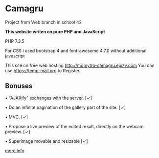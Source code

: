 # Camagru
Project from Web branch in school 42

**This website writen on pure PHP and JavaScript**

PHP 7.3.5

For CSS i used bootstrap 4 and font-awesome 4.7.0 without additional javascript

This site on free web hosting http://mdmytro-camagru.epizy.com
You can use https://temp-mail.org to Register.

## Bonuses
• “AJAXify” exchanges with the server.                                         [✓]

• Do an infinite pagination of the gallery part of the site.                   [✓]

• MVC.                                                                         [✓]

• Propose a live preview of the edited result, directly on the webcam preview. [✓]

• Superimage movable and resizable                                             [✓]

[more info](https://github.com/airmart/Camagru/blob/master/camagru.en.pdf)
